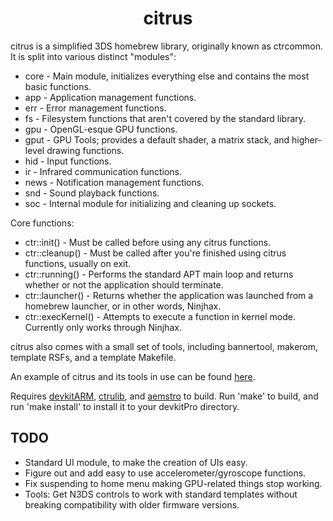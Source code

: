 <b><center>citrus</center></b>
==========

citrus is a simplified 3DS homebrew library, originally known as ctrcommon. It is split into various distinct "modules":
 * core - Main module, initializes everything else and contains the most basic functions.
 * app - Application management functions.
 * err - Error management functions.
 * fs - Filesystem functions that aren't covered by the standard library.
 * gpu - OpenGL-esque GPU functions.
 * gput - GPU Tools; provides a default shader, a matrix stack, and higher-level drawing functions.
 * hid - Input functions.
 * ir - Infrared communication functions.
 * news - Notification management functions.
 * snd - Sound playback functions.
 * soc - Internal module for initializing and cleaning up sockets.
 
Core functions:
 * ctr::init() - Must be called before using any citrus functions.
 * ctr::cleanup() - Must be called after you're finished using citrus functions, usually on exit.
 * ctr::running() - Performs the standard APT main loop and returns whether or not the application should terminate.
 * ctr::launcher() - Returns whether the application was launched from a homebrew launcher, or in other words, Ninjhax.
 * ctr::execKernel() - Attempts to execute a function in kernel mode. Currently only works through Ninjhax.

citrus also comes with a small set of tools, including bannertool, makerom, template RSFs, and a template Makefile.

An example of citrus and its tools in use can be found [here](https://github.com/Steveice10/3DSHomebrewTemplate/).

Requires [devkitARM](http://sourceforge.net/projects/devkitpro/files/devkitARM/), [ctrulib](https://github.com/smealum/ctrulib), and [aemstro](https://github.com/smealum/aemstro) to build. Run 'make' to build, and run 'make install' to install it to your devkitPro directory.

TODO
----

 * Standard UI module, to make the creation of UIs easy.
 * Figure out and add easy to use accelerometer/gyroscope functions.
 * Fix suspending to home menu making GPU-related things stop working.
 * Tools: Get N3DS controls to work with standard templates without breaking compatibility with older firmware versions.